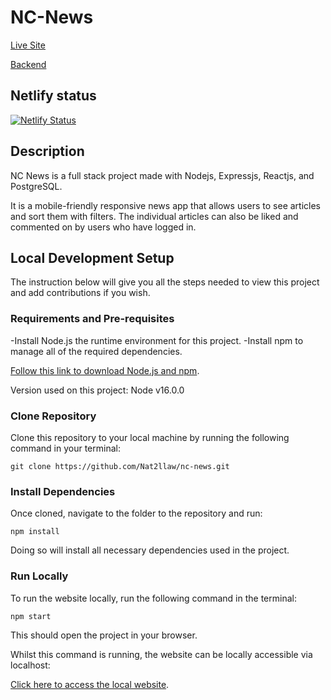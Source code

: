 # NC-News

[Live Site](https://natnews.netlify.app)

[Backend](https://github.com/Nat2llaw/Backend-News-Project.git)

## Netlify status

[![Netlify Status](https://api.netlify.com/api/v1/badges/5440ce69-94ce-47a8-90fb-92f42bfddfe6/deploy-status)](https://app.netlify.com/sites/natnews/deploys)

## Description

NC News is a full stack project made with Nodejs, Expressjs, Reactjs, and PostgreSQL.

It is a mobile-friendly responsive news app that allows users to see articles and sort them with filters. The individual articles can also be liked and commented on by users who have logged in.

## Local Development Setup

The instruction below will give you all the steps needed to view this project and add contributions if you wish.

### Requirements and Pre-requisites
-Install Node.js the runtime environment for this project.
-Install npm to manage all of the required dependencies.

[Follow this link to download Node.js and npm](https://nodejs.org/en/download/current/).

Version used on this project: Node v16.0.0

### Clone Repository

Clone this repository to your local machine by running the following command in your terminal:

`git clone https://github.com/Nat2llaw/nc-news.git`

### Install Dependencies

Once cloned, navigate to the folder to the repository and run:

`npm install`

Doing so will install all necessary dependencies used in the project.

### Run Locally

To run the website locally, run the following command in the terminal:

`npm start`

This should open the project in your browser.

Whilst this command is running, the website can be locally accessible via localhost:

[Click here to access the local website](http://localhost:3000/).